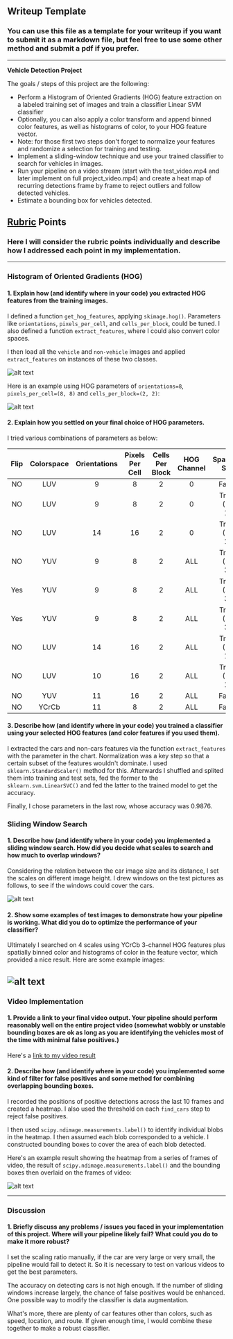 ## Writeup Template
### You can use this file as a template for your writeup if you want to submit it as a markdown file, but feel free to use some other method and submit a pdf if you prefer.

---
	
**Vehicle Detection Project**

The goals / steps of this project are the following:

* Perform a Histogram of Oriented Gradients (HOG) feature extraction on a labeled training set of images and train a classifier Linear SVM classifier
* Optionally, you can also apply a color transform and append binned color features, as well as histograms of color, to your HOG feature vector. 
* Note: for those first two steps don't forget to normalize your features and randomize a selection for training and testing.
* Implement a sliding-window technique and use your trained classifier to search for vehicles in images.
* Run your pipeline on a video stream (start with the test_video.mp4 and later implement on full project_video.mp4) and create a heat map of recurring detections frame by frame to reject outliers and follow detected vehicles.
* Estimate a bounding box for vehicles detected.

[//]: # (Image References)
[image1]: ./output_images/car_not_car.jpg
[image2]: ./output_images/HOG_example.jpg
[image3]: ./output_images/sliding_window_boxes.jpg
[image4]: ./output_images/sliding_window_result.jpg
[image5]: ./output_images/bboxes_and_heat.jpg
[video1]: ./vehicle-detected-result.mp4

## [Rubric](https://review.udacity.com/#!/rubrics/513/view) Points
### Here I will consider the rubric points individually and describe how I addressed each point in my implementation.  

---

### Histogram of Oriented Gradients (HOG)

#### 1. Explain how (and identify where in your code) you extracted HOG features from the training images.


I defined a function `get_hog_features`, applying `skimage.hog()`. Parameters like `orientations`, `pixels_per_cell`, and `cells_per_block`, could be tuned. I also defined a function `extract_features`, where I could also convert color spaces.

I then load all the `vehicle` and `non-vehicle` images and applied `extract_features` on instances of these two classes. 

![alt text][image1]

Here is an example using HOG parameters of `orientations=8`, `pixels_per_cell=(8, 8)` and `cells_per_block=(2, 2)`:

![alt text][image2]

#### 2. Explain how you settled on your final choice of HOG parameters.

I tried various combinations of parameters as below:

| Flip     | Colorspace | Orientations | Pixels Per Cell | Cells Per Block | HOG Channel | Spatial Size |Hist Bin|Accuracy|
| :-----:  | :--------: | :----------: | :-------------: | :-------------: | :---------: | ------------:|----:   |----:   |
| NO       | LUV        | 9            | 8               | 2               | 0           | False        |False   |0.9516  |
| NO       | LUV        | 9            | 8               | 2               | 0           | True,(16, 16)         |False   |0.9744  |
| NO       |   LUV      | 14           | 16              | 2               | 0           | True,(16, 16)       |True,32  |0.9811  |
| NO       | YUV       | 9            | 8               | 2               | ALL          | True,(32, 32)       |True,16 |0.9947  |
| Yes      |  YUV        | 9            | 8               | 2               | ALL          | True,(32, 32)       |True,16 |0.9941  |
| Yes      |  YUV        | 9            | 8               | 2               | ALL          | True,(32, 32)       |False |0.9935  |
| NO       |   LUV      | 14           | 16              | 2               | ALL           | True,(16, 16)       |True,32  | 0.9952 |
| NO       |   LUV      | 10           | 16              | 2               | ALL           | True,(16, 16)       |True,32  | 0.9935 |
| NO       |   YUV      | 11           | 16              | 2               | ALL           | False       | False | 0.9873 |
| NO       |   YCrCb      | 11           | 8              | 2               | ALL           | False       | False | 0.9876 |


#### 3. Describe how (and identify where in your code) you trained a classifier using your selected HOG features (and color features if you used them).

I extracted the cars and non-cars features via the function `extract_features` with the parameter in the chart. Normalization was a key step so that a certain subset of the features wouldn't dominate. I used `sklearn.StandardScaler()` method for this. Afterwards I shuffled and splited them into training and test sets, fed the former to the `sklearn.svm.LinearSVC()` and fed the latter to the trained model to get the accuracy.

Finally, I chose parameters in the last row, whose accuracy was 0.9876.

### Sliding Window Search

#### 1. Describe how (and identify where in your code) you implemented a sliding window search.  How did you decide what scales to search and how much to overlap windows?
Considering the relation between the car image size and its distance, I set the scales on different image height.
I drew windows on the test pictures as follows, to see if the windows could cover the cars.

![alt text][image3]

#### 2. Show some examples of test images to demonstrate how your pipeline is working.  What did you do to optimize the performance of your classifier?

Ultimately I searched on 4 scales using YCrCb 3-channel HOG features plus spatially binned color and histograms of color in the feature vector, which provided a nice result.  Here are some example images:

![alt text][image4]
---

### Video Implementation

#### 1. Provide a link to your final video output.  Your pipeline should perform reasonably well on the entire project video (somewhat wobbly or unstable bounding boxes are ok as long as you are identifying the vehicles most of the time with minimal false positives.)
Here's a [link to my video result](./project_video.mp4)


#### 2. Describe how (and identify where in your code) you implemented some kind of filter for false positives and some method for combining overlapping bounding boxes.

I recorded the positions of positive detections across the last 10 frames and  created a heatmap. I also used the threshold on each `find_cars` step to reject false positives. 

I then used `scipy.ndimage.measurements.label()` to identify individual blobs in the heatmap. I then assumed each blob corresponded to a vehicle.  I constructed bounding boxes to cover the area of each blob detected.  

Here's an example result showing the heatmap from a series of frames of video, the result of `scipy.ndimage.measurements.label()` and the bounding boxes then overlaid on the frames of video:

![alt text][image5]

---

### Discussion

#### 1. Briefly discuss any problems / issues you faced in your implementation of this project.  Where will your pipeline likely fail?  What could you do to make it more robust?

I set the scaling ratio manually, if the car are very large or very small, the pipeline would fail to detect it. So it is necessary to test on various videos to get the best parameters. 

The accuracy on detecting cars is not high enough. If the number of sliding windows increase largely, the chance of false positives would be enhanced. One possible way to modify the classifier is data augmentation.

What's more, there are plenty of car features other than colors, such as speed, location, and route. If given enough time, I would combine these together to make a robust classifier. 